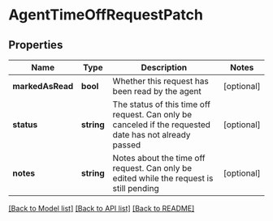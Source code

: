 # AgentTimeOffRequestPatch

## Properties
Name | Type | Description | Notes
------------ | ------------- | ------------- | -------------
**markedAsRead** | **bool** | Whether this request has been read by the agent | [optional] 
**status** | **string** | The status of this time off request. Can only be canceled if the requested date has not already passed | [optional] 
**notes** | **string** | Notes about the time off request. Can only be edited while the request is still pending | [optional] 

[[Back to Model list]](../README.md#documentation-for-models) [[Back to API list]](../README.md#documentation-for-api-endpoints) [[Back to README]](../README.md)


